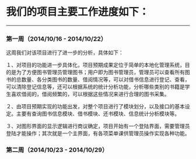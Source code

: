 # 我们的项目主要工作进度如下：


***

### 第一周（2014/10/16 - 2014/10/22）

这周我们对该项目进行了进一步的分析，具体如下：
  
１、对项目的功能进一步具体化，项目预期成果定位于简单的本地化管理系统，目的是为了方便图书管理员管理图书；用户即为图书管理员，管理员可以查看所有图书的总数量、各分类图书的数量、借阅情况等，可以对借书信息进行登记、查看，可以清除登记信息等，还可以根据系统的统计分析功能，分析哪些类别的书籍是学生喜欢借阅的，借阅频繁的，可以根据这些情况来进行合理的图书采集。

２、由项目预期实现的功能出发，对整个项目进行了模块划分，以及接口的基本设定。主要有查询图书信息模块、借书模块、还书模块、信息统计分析模块等。

３、对图形界面的显示逻辑进行商议确定，项目开始有一个登陆界面，需要管理员登陆才能操作；其次就是一个主界面，有各项菜单课供管理员操作实现各种功能。

### 第二周（2014/10/23 - 2014/10/29）

